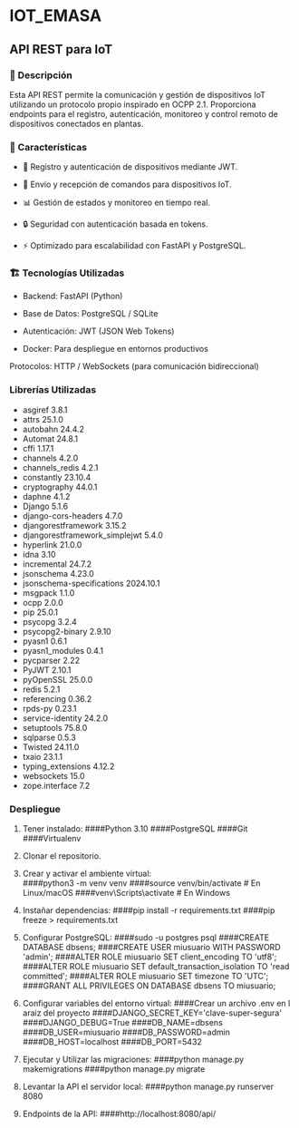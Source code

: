 # IOT_EMASA

## API REST para IoT

### 🚀 Descripción

Esta API REST permite la comunicación y gestión de dispositivos IoT utilizando un protocolo propio inspirado en OCPP 2.1. Proporciona endpoints para el registro, autenticación, monitoreo y control remoto de dispositivos conectados en plantas.

### 📌 Características

* 📡 Registro y autenticación de dispositivos mediante JWT.
  
* 🔄 Envío y recepción de comandos para dispositivos IoT.

* 📊 Gestión de estados y monitoreo en tiempo real.

* 🔒 Seguridad con autenticación basada en tokens.

* ⚡ Optimizado para escalabilidad con FastAPI y PostgreSQL.

### 🏗 Tecnologías Utilizadas

* Backend: FastAPI (Python)

* Base de Datos: PostgreSQL / SQLite

* Autenticación: JWT (JSON Web Tokens)

* Docker: Para despliegue en entornos productivos

Protocolos: HTTP / WebSockets (para comunicación bidireccional)

### Librerías Utilizadas

* asgiref                        3.8.1
* attrs                          25.1.0
* autobahn                       24.4.2
* Automat                        24.8.1
* cffi                           1.17.1
* channels                       4.2.0
* channels_redis                 4.2.1
* constantly                     23.10.4
* cryptography                   44.0.1
* daphne                         4.1.2
* Django                         5.1.6
* django-cors-headers            4.7.0
* djangorestframework            3.15.2
* djangorestframework_simplejwt  5.4.0
* hyperlink                      21.0.0
* idna                           3.10
* incremental                    24.7.2
* jsonschema                     4.23.0
* jsonschema-specifications      2024.10.1
* msgpack                        1.1.0
* ocpp                           2.0.0
* pip                            25.0.1
* psycopg                        3.2.4
* psycopg2-binary                2.9.10
* pyasn1                         0.6.1
* pyasn1_modules                 0.4.1
* pycparser                      2.22
* PyJWT                          2.10.1
* pyOpenSSL                      25.0.0
* redis                          5.2.1
* referencing                    0.36.2
* rpds-py                        0.23.1
* service-identity               24.2.0
* setuptools                     75.8.0
* sqlparse                       0.5.3
* Twisted                        24.11.0
* txaio                          23.1.1
* typing_extensions              4.12.2
* websockets                     15.0
* zope.interface                 7.2

### Despliegue

 1. Tener instalado:
####Python 3.10
####PostgreSQL
####Git
####Virtualenv

2. Clonar el repositorio.

3. Crear y activar el ambiente virtual:    
####python3 -m venv venv
####source venv/bin/activate  # En Linux/macOS
####venv\Scripts\activate  # En Windows
     
4. Instañar dependencias:
####pip install -r requirements.txt
####pip freeze > requirements.txt

5. Configurar PostgreSQL:
####sudo -u postgres psql
####CREATE DATABASE dbsens;
####CREATE USER miusuario WITH PASSWORD 'admin';
####ALTER ROLE miusuario SET client_encoding TO 'utf8';
####ALTER ROLE miusuario SET default_transaction_isolation TO 'read committed';
####ALTER ROLE miusuario SET timezone TO 'UTC';
####GRANT ALL PRIVILEGES ON DATABASE dbsens TO miusuario;

6. Configurar variables del entorno virtual:
####Crear un archivo .env en l araiz del proyecto
####DJANGO_SECRET_KEY='clave-super-segura'
####DJANGO_DEBUG=True
####DB_NAME=dbsens
####DB_USER=miusuario
####DB_PASSWORD=admin
####DB_HOST=localhost
####DB_PORT=5432

7. Ejecutar y Utilizar las migraciones:
####python manage.py makemigrations
####python manage.py migrate

8. Levantar la API el servidor local:
####python manage.py runserver 8080
 
9. Endpoints de la API:
####http://localhost:8080/api/
  
